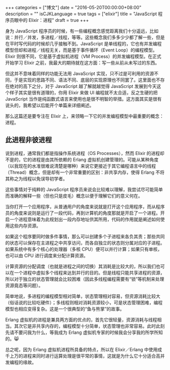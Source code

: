 +++
categories = ["博文"]
date = "2016-05-20T00:00:00+08:00"
description = ""
isCJKLanguage = true
tags = ["elixir"]
title = "JavaScript 程序员眼中的 Elixir：进程"
draft = true
+++

身为 JavaScript 程序员的时候，有一些编程概念感觉距离我们十分遥远，比如说：并行／并发，多进程／线程，等等。这些概念我们多多少少都了解一些，但是在平时写代码的时候却几乎接触不到。JavaScript 是单线程的，它也有并发编程模型但却和进程／线程无关，而是基于事件循环（Event Loop）的编程模型。Elixir 则很不同，它是基于虚拟机进程（VM Process）的并发编程模型。在正式开始学习 Elixir 之前，我最大的期待就在这方面：写一些从前从未写过的东西。

但这并不意味着同样的功能无法用 JavaScript 实现，只不过是可利用的资源不同，于是实现的思路不同、语法不同、底层的实现原理也不同罢了。这里面也不存在绝对的高下之分，对于 JavaScript 越了解就越觉得 JavaScript 发展到今天这个样子其实是很有道理的，你用 Elixir 来做 UI 编程就不太合适，反之生硬的把 JavaScript 当作是纯函数式语言来使用也是很不明智的举措。这方面其实是很有说头的，我希望以后能开个单篇来详细阐述。

那么这篇还是要专注在 Elixir 上，来领略一下它的并发编程模型中最重要的概念：进程。

## 此进程非彼进程

说到进程，通常我们都是指操作系统进程（OS Processes），然而 Elixir 的进程却不是的，它的进程是由其所依赖的 Erlang 虚拟机创建管理的。可能从某种角度（以我现在的水准很难说清楚是哪种）来说它更接近于其它编程语言中的线程（Thread）概念，但是却有一个非常重要的区别：非共享内存，使得 Erlang 不将其称之为线程以免误导初学者。

这些事情对于纯粹的 JavaScript 程序员来说会比较难以理解，我尝试尽可能简单而准确的解释一些（但也只是皮毛）概念以便于理解它们的意义何在。

当你打开一个应用程序，从普通用户的角度来说就是打开这个应用程序，而从程序员的角度来说则是运行了一段代码，再到计算机的角度那就是开启了一个进程。开启一个进程意味着为此规划出一段内存地址供其所用，代码的作用就是阐述如何使用这些内存资源。

如果这个程序要同时做多件事情，那么可以创建多个子进程来各负其责；那些共同的状态可以保存在主进程之中共享访问，而各自独立的状态则分属对应的子进程。如果系统中有多个核心的处理器（多核 CPU）便可以并行计算；如果只有单核，也可以由 CPU 进行调度来分配计算资源。

计算资源的分配调度（也就是进程之间的切换）其消耗是比较大的，所以我们也可以在一个进程中虚拟多个线程来达到并行的目的。但是线程只能共享进程的资源，所以对于独立的状态管理就会比较困难（因此多线程编程需要有“锁”等机制来处理资源竟态等问题）。

简单地说，多进程的编程模型相对简单，状态管理相对容易，但资源消耗比较大（俗话说的比较吃硬件）；多线程则相对消耗资源较小，可是状态管理困难，编程模型也相应变得复杂。这是一个很典型的“鱼与熊掌”的故事。

Erlang 虚拟机的进程是兼具两方面的优点的，首先它很轻量，资源消耗与线程相当。其次它是非共享内存的，编程模型十分简单，状态管理也非常容易。此时此刻先请不要问我为什么，等我成为 Erlang 虚拟机专家的时候我会分享我的所学所知的。😸

总之呢，因为 Erlang 虚拟机进程所具备的特点，所以在 Elixir／Erlang 中使用成千上万的进程来同时进行运算处理是很平常的事情，这就是为什么它十分适合高并发编程的缘故。

